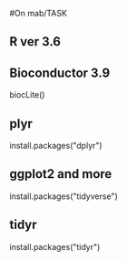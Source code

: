 
#On mab/TASK

## R ver 3.6

## Bioconductor 3.9
biocLite()


## plyr
install.packages("dplyr")


## ggplot2 and more

install.packages("tidyverse")

## tidyr
install.packages("tidyr")